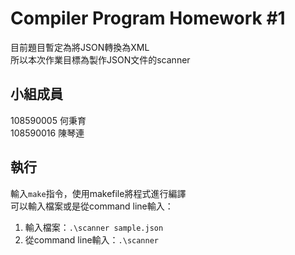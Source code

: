 # Compiler Program Homework #1
目前題目暫定為將JSON轉換為XML  
所以本次作業目標為製作JSON文件的scanner

## 小組成員
108590005 何秉育  
108590016 陳琴連

## 執行
輸入`make`指令，使用makefile將程式進行編譯  
可以輸入檔案或是從command line輸入：
1. 輸入檔案：`.\scanner sample.json`  
2. 從command line輸入：`.\scanner`
